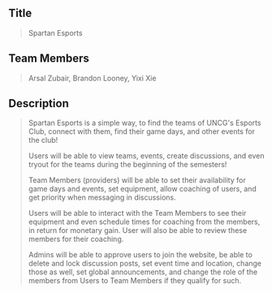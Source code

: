 ## Title
> Spartan Esports

## Team Members
>Arsal Zubair, Brandon Looney, Yixi Xie

## Description 
> Spartan Esports is a simple way, to find the teams of UNCG's Esports Club, connect with them, find their game days, and other events for the club!
>
> Users will be able to view teams, events, create discussions, and even tryout for the teams during the beginning of the semesters!
>
> Team Members (providers) will be able to set their availability for game days and events, set equipment, allow coaching of users, and get priority when messaging in discussions.
>
> Users will be able to interact with the Team Members to see their equipment and even schedule times for coaching from the members, in return for monetary gain. User will also be able to review these members for their coaching.
>
> Admins will be able to approve users to join the website, be able to delete and lock discussion posts, set event time and location, change those as well, set global announcements, and change the role of the members from Users to Team Members if they qualify for such.  
